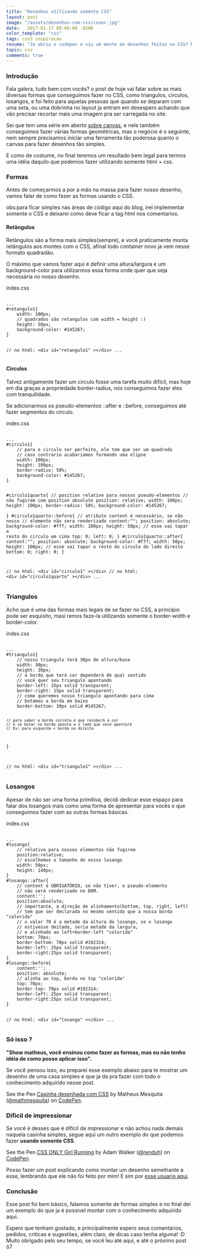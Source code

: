```yaml
---
title: "Desenhos utilizando somente CSS"
layout: post
image: "/assets/desenhos-com-css/cover.jpg"
date:   2017-01-17 08:00:00 -0200
color_template: "css"
tags: css3 inspiracao
resume: "Ja abriu o codepen e viu um monte de desenhos feitos no CSS? Mas você não tem idéia nem de como fazer um triângulo ? Esse post é pra você. 8D"
topic: css
comments: true
---
```


<h3>Introdução</h3>
<p>Fala galera, tudo bem com vocês? o post de hoje vai falar sobre as mais diversas formas que conseguimos fazer no CSS, como triangulos, circulos, losangos, e foi feito para aquelas pessoas que quando se deparam com uma seta, ou uma dobrinha no layout ja entram em desespero achando que vão precisar recortar mais uma imagem pra ser carregada no site. </p>
<p>Sei que tem uma série em aberto <a href="https://mathmesquita.me/2016/01/07/bem-vindo-ao-canvas">sobre canvas</a>, e nele também conseguimos fazer várias formas geométricas, mas o negócio é o seguinte, nem sempre precisamos iniciar uma ferramenta tão poderosa quanto o canvas para fazer desenhos tão simples.</p>
<p>E como de costume, no final teremos um resultado bem legal para termos uma idéia daquilo que podemos fazer utilizando somente html + css.</p>

<h3>Formas</h3>
<p>Antes de começarmos a por a mão na massa para fazer nosso desenho, vamos falar de como fazer as formas usando o CSS.</p>
<p><span class="important">obs:</span>para ficar simples nas áreas de código aqui do blog, irei implementar somente o CSS e deixarei como deve ficar a tag html nos comentarios.</p>

<h4>Retângulos</h4>
<p>Retângulos são a forma mais simples(sempre), e você praticamente monta retângulos aos montes com o CSS, afinal todo container novo ja vem nesse formato quadradão.</p>
<p>O máximo que vamos fazer aqui é definir uma altura/largura e um background-color para utilizarmos essa forma onde quer que seja necessária no nosso desenho.</p>
<div class="code css">
	<span class="file-name">index.css</span>
	<pre><code>
...
#retangulo1{
	width: 100px;
	// quadrados são retangulos com width = height :)
	height: 50px;
	background-color: #145267;
}

// no html: &lt;div id="retangulo1" &gt;&lt;/div&gt;
...
</code></pre>
</div>

<h4>Circulos</h4>
<p>Talvez antigamente fazer um circulo fosse uma tarefa muito difícil, mas hoje em dia graças a propriedade border-radius, nós conseguimos fazer eles com tranquilidade.</p>
<p>Se adicionarmos os pseudo-elementos ::after e ::before, conseguimos até fazer segmentos do circulo.</p>
<div class="code css">
	<span class="file-name">index.css</span>
	<pre><code>
...
#circulo1{
	// para o circulo ser perfeito, ele tem que ser um quadrado
	// caso contrario acabariamos formando uma elipse
	width: 100px;
	height: 100px;
	border-radius: 50%;
	background-color: #145267;
}

#circulo1quarto{
	// position relative para nossos pseudo-elementos
	// não fugirem com position absolute
	position: relative;
	width: 100px;
	height: 100px;
	border-radius: 50%;
	background-color: #145267;	
}
#circulo1quarto::before{
	// atributo content é necessário, se não nosso
	// elemento não sera renderizado
	content:"";
	position: absolute;
	background-color: #fff;
	width: 100px;
	height: 50px;
	// esse vai tapar o resto do circulo em cima
	top: 0;
	left: 0;
}
#circulo1quarto::after{
	content:"";
	position: absolute;
	background-color: #fff;
	width: 50px;
	height: 100px;
	// esse vai tapar o resto do circulo do lado direito
	bottom: 0;
	right: 0;
}

// no html: &lt;div id="circulo1" &gt;&lt;/div&gt;
// no html: &lt;div id="circulo1quarto" &gt;&lt;/div&gt;
...	
</code></pre>
</div>

<h3>Triangulos</h3>
<p>Acho que é uma das formas mais legais de se fazer no CSS, a principio pode ser esquisito, masi remos faze-la utilizando somente o border-width e border-color.</p>
<div class="code css">
	<span class="file-name">index.css</span>
	<pre><code class="css">
...
#triangulo1{
	// nosso triangulo terá 30px de altura/base
	width: 30px;
	height: 30px;
	// a borda que terá cor dependerá de qual sentido
	// você quer seu triangulo apontando
	border-left: 15px solid transparent;
	border-right: 15px solid transparent;
	// como queremos nosso triangulo apontando para cima
	// botamos a borda em baixo
	border-bottom: 30px solid #145267;

	// para saber a borda correta é que receberá a cor
	// é só botar na borda oposta a o lado que você apontará
	// Ex: para esquerda < borda na direita
}

// no html: &lt;div id="triangulo1" &gt;&lt;/div&gt;
...	
</code></pre>
</div>

<h3>Losangos</h3>
<p>Apesar de não ser uma forma primitiva, decidi dedicar esse espaço para falar dos losangos mais como uma forma de apresentar para vocês o que conseguimos fazer com as outras formas básicas.</p>
<div class="code css">
	<span class="file-name">index.css</span>
	<pre><code class="css">
...
#losango{
	// relative para nossos elementos não fugirem
	position:relative;
	// escolhemos o tamanho do nosso losango
	width: 50px;
	height: 140px;
}
#losango::after{
	// content é OBRIGATÓRIO, se não tiver, o pseudo-elemento
	// não será renderizado no DOM.
	content:'';
	position:absolute;
	// importante, a direção de alinhamento(bottom, top, right, left)
	// tem que ser declarada no mesmo sentido que a nossa borda "colorida"
	// o valor 70 é a metade da altura do losango, se o losango
	// estivesse deitado, seria metade da largura, 
	// e alinhado ao left+border-left "colorida"
	bottom: 70px;
	border-bottom: 70px solid #192314;
	border-left: 25px solid transparent;
	border-right:25px solid transparent;
}
#losango::before{
	content:'';
	position: absolute;
	// alinha ao top, borda no top "colorida"
	top: 70px;
	border-top: 70px solid #192314;
	border-left: 25px solid transparent;
	border-right:25px solid transparent;
}

// no html: &lt;div id="losango" &gt;&lt;/div&gt;
...	
</code></pre>
</div>

<h3>Só isso ?</h3>
<p><b>"Show matheus, você ensinou como fazer as formas, mas eu não tenho idéia de como posso aplicar isso".</b></p>
<p>Se você pensou isso, eu preparei esse exemplo abaixo para te mostrar um desenho de uma casa simples e que ja da pra fazer com todo o conhecimento adquirido nesse post.</p>
<p data-height="365" data-theme-id="dark" data-slug-hash="VPmGLV" data-default-tab="result" data-user="mathmesquita" data-embed-version="2" data-pen-title="Casinha desenhada com CSS" class="codepen">See the Pen <a href="http://codepen.io/mathmesquita/pen/VPmGLV/">Casinha desenhada com CSS</a> by Matheus Mesquita (<a href="http://codepen.io/mathmesquita">@mathmesquita</a>) on <a href="http://codepen.io">CodePen</a>.</p>
<script async src="https://production-assets.codepen.io/assets/embed/ei.js"></script>

<h3>Dificil de impressionar</h3>
<p>Se você é desses que é dificil de impressionar e não achou nada demais naquela casinha simples, segue aqui um outro exemplo do que podemos fazer <b>usando somente CSS</b>.</p>
<p data-height="605" data-theme-id="dark" data-slug-hash="mRraOd" data-default-tab="result" data-user="renduh" data-embed-version="2" data-pen-title="CSS ONLY Girl Running" class="codepen">See the Pen <a href="http://codepen.io/renduh/pen/mRraOd/">CSS ONLY Girl Running</a> by Adam Walker (<a href="http://codepen.io/renduh">@renduh</a>) on <a href="http://codepen.io">CodePen</a>.</p>
<script async src="https://production-assets.codepen.io/assets/embed/ei.js"></script>
<p>Posso fazer um post explicando como montar um desenho semelhante a esse, lembrando que ele não foi feito por mim! E sim por <a href="http://codepen.io/renduh/">esse usuario aqui</a>.</p>

<h3>Conclusão</h3>
<p>Esse post foi bem básico, falamos somente de formas simples e no final dei um exemplo do que ja é possivel montar com o conhecimento adquirido aqui.</p>
<p>Espero que tenham gostado, e principalmente espero seus comentários, pedidos, criticas e sugestões, além claro, de dicas caso tenha alguma! :D Muito obrigado pelo seu tempo, se você leu até aqui, e até o próximo post õ7</p>
